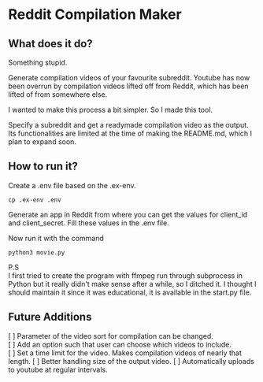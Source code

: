 # Reddit Compilation Maker

## What does it do?
Something stupid.

Generate compilation videos of your favourite subreddit. Youtube has now been overrun by compilation videos lifted off from Reddit, which has been lifted of from somewhere else. 

I wanted to make this process a bit simpler. So I made this tool.

Specify a subreddit and get a readymade compilation video as the output. Its functionalities are limited at the time of making the README.md, which I plan to expand soon.

## How to run it?

Create a .env file based on the .ex-env.

```
cp .ex-env .env
```

Generate an app in Reddit from where you can get the values for client_id and client_secret. Fill these values in the .env file.

Now run it with the command

```
python3 movie.py
```

P.S   
I first tried to create the program with ffmpeg run through subprocess in Python but it really didn't make sense after a while, so I ditched it. I thought I should maintain it since it was educational, it is available in the start.py file.

## Future Additions
[ ] Parameter of the video sort for compilation can be changed.  
[ ] Add an option such that user can choose which videos to include.  
[ ] Set a time limit for the video. Makes compilation videos of nearly that length. 
[ ] Better handling size of the output video.
[ ] Automatically uploads to youtube at regular intervals.
